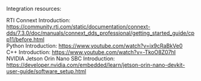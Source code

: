 Integration resources:

RTI Connext Introduction: https://community.rti.com/static/documentation/connext-dds/7.3.0/doc/manuals/connext_dds_professional/getting_started_guide/cpp11/before.html     \
Python Introduction: https://www.youtube.com/watch?v=ix9cRaBkVe0 \
C++ Introduction: https://www.youtube.com/watch?v=-TkoO8Z07hI    \
NVIDIA Jetson Orin Nano SBC Introduction: https://developer.nvidia.com/embedded/learn/jetson-orin-nano-devkit-user-guide/software_setup.html
